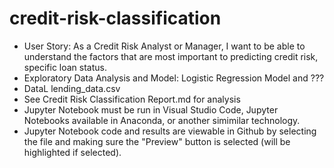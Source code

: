 # credit-risk-classification
* User Story: As a Credit Risk Analyst or Manager, I want to be able to understand the factors that are most important to predicting credit risk, specific loan status.
* Exploratory Data Analysis and Model: Logistic Regression Model and ???
* DataL lending_data.csv
* See Credit Risk Classification Report.md for analysis
* Jupyter Notebook must be run in Visual Studio Code, Jupyter Notebooks available in Anaconda, or another simimilar technology.
* Jupyter Notebook code and results are viewable in Github by selecting the file and making sure the "Preview" button is selected (will be highlighted if selected).
